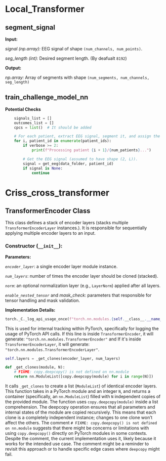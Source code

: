 # Local_Transformer
## segment_signal

**Input:**

*signal (np.array):* EEG signal of shape `(num_channels, num_points)`.

*seg_length (int):* Desired segment length. (By deafualt `8192`)

**Output:**

*np.array:* Array of segments with shape `(num_segments, num_channels, seg_length)`


## train_challenge_model_nn

**Potential Checks**

```python
    signals_list = [] 
    outcomes_list = []
    cpcs = list()  # It should be added

    # For each patient, extract EEG signal, segment it, and assign the same outcome to all segments.
    for i, patient_id in enumerate(patient_ids):
        if verbose >= 2:
            print(f"Processing patient {i + 1}/{num_patients}...")

        # Get the EEG signal (assumed to have shape (2, L)).
        signal = get_eeg(data_folder, patient_id)
        if signal is None:
            continue
```


# Criss_cross_transformer

## TransformerEncoder Class
This class defines a stack of encoder layers (stacks multiple `TransformerEncoderLayer` instances.). It is responsible for sequentially applying multiple encoder layers to an input.

### Constructor (`__init__`):

**Parameters:**

*`encoder_layer`*: a single encoder layer module instance.

*`num_layers`*: number of times the encoder layer should be cloned (stacked).

*`norm`*: an optional normalization layer (e.g., `LayerNorm`) applied after all layers.

*`enable_nested_tensor`* and *mask_check*: parameters that responsible for tensor handling and mask validation.

**Implementation Details:**

```python
torch._C._log_api_usage_once(f"torch.nn.modules.{self.__class__.__name__}")
```

This is used for internal tracking within PyTorch, specifically for logging the usage of PyTorch API calls. If this line is inside `TransformerEncoder`, it will generate:
`"torch.nn.modules.TransformerEncoder"` and If it's inside `TransformerEncoderLayer`, it will generate: `"torch.nn.modules.TransformerEncoderLayer"`.


```python
self.layers = _get_clones(encoder_layer, num_layers)

def _get_clones(module, N):
    # FIXME: copy.deepcopy() is not defined on nn.module
    return nn.ModuleList([copy.deepcopy(module) for i in range(N)])
```

It calls `_get_clones` to create a list (`ModuleList`) of identical encoder layers. This function takes in a PyTorch module and an integer `N`, and returns a container (specifically, an `nn.ModuleList`) filled with `N` independent copies of the provided module. The function uses `copy.deepcopy(module)` inside a list comprehension. The deepcopy operation ensures that all parameters and internal states of the module are copied recursively. This means that each clone is a completely independent instance; changes to one clone won’t affect the others. The comment `# FIXME: copy.deepcopy() is not defined on nn.module` suggests that there might be concerns or limitations with using `copy.deepcopy()` directly on PyTorch modules in some contexts. Despite the comment, the current implementation uses it, likely because it works for the intended use case. The comment might be a reminder to revisit this approach or to handle specific edge cases where `deepcopy` might fail.



